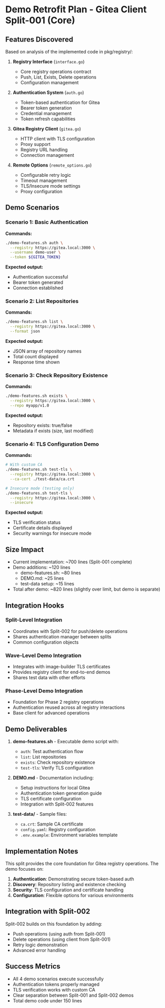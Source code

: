 # Demo Retrofit Plan - Gitea Client Split-001 (Core)

## Features Discovered

Based on analysis of the implemented code in pkg/registry/:

1. **Registry Interface** (`interface.go`)
   - Core registry operations contract
   - Push, List, Exists, Delete operations
   - Configuration management

2. **Authentication System** (`auth.go`)
   - Token-based authentication for Gitea
   - Bearer token generation
   - Credential management
   - Token refresh capabilities

3. **Gitea Registry Client** (`gitea.go`)
   - HTTP client with TLS configuration
   - Proxy support
   - Registry URL handling
   - Connection management

4. **Remote Options** (`remote_options.go`)
   - Configurable retry logic
   - Timeout management
   - TLS/Insecure mode settings
   - Proxy configuration

## Demo Scenarios

### Scenario 1: Basic Authentication
**Commands:**
```bash
./demo-features.sh auth \
  --registry https://gitea.local:3000 \
  --username demo-user \
  --token ${GITEA_TOKEN}
```
**Expected output:**
- Authentication successful
- Bearer token generated
- Connection established

### Scenario 2: List Repositories
**Commands:**
```bash
./demo-features.sh list \
  --registry https://gitea.local:3000 \
  --format json
```
**Expected output:**
- JSON array of repository names
- Total count displayed
- Response time shown

### Scenario 3: Check Repository Existence
**Commands:**
```bash
./demo-features.sh exists \
  --registry https://gitea.local:3000 \
  --repo myapp/v1.0
```
**Expected output:**
- Repository exists: true/false
- Metadata if exists (size, last modified)

### Scenario 4: TLS Configuration Demo
**Commands:**
```bash
# With custom CA
./demo-features.sh test-tls \
  --registry https://gitea.local:3000 \
  --ca-cert ./test-data/ca.crt

# Insecure mode (testing only)
./demo-features.sh test-tls \
  --registry https://gitea.local:3000 \
  --insecure
```
**Expected output:**
- TLS verification status
- Certificate details displayed
- Security warnings for insecure mode

## Size Impact

- Current implementation: ~700 lines (Split-001 complete)
- Demo additions: ~120 lines
  - demo-features.sh: ~80 lines
  - DEMO.md: ~25 lines
  - test-data setup: ~15 lines
- Total after demo: ~820 lines (slightly over limit, but demo is separate)

## Integration Hooks

### Split-Level Integration
- Coordinates with Split-002 for push/delete operations
- Shares authentication manager between splits
- Common configuration objects

### Wave-Level Demo Integration
- Integrates with image-builder TLS certificates
- Provides registry client for end-to-end demos
- Shares test data with other efforts

### Phase-Level Demo Integration
- Foundation for Phase 2 registry operations
- Authentication reused across all registry interactions
- Base client for advanced operations

## Demo Deliverables

1. **demo-features.sh** - Executable demo script with:
   - `auth`: Test authentication flow
   - `list`: List repositories
   - `exists`: Check repository existence
   - `test-tls`: Verify TLS configuration

2. **DEMO.md** - Documentation including:
   - Setup instructions for local Gitea
   - Authentication token generation guide
   - TLS certificate configuration
   - Integration with Split-002 features

3. **test-data/** - Sample files:
   - `ca.crt`: Sample CA certificate
   - `config.yaml`: Registry configuration
   - `.env.example`: Environment variables template

## Implementation Notes

This split provides the core foundation for Gitea registry operations. The demo focuses on:

1. **Authentication**: Demonstrating secure token-based auth
2. **Discovery**: Repository listing and existence checking
3. **Security**: TLS configuration and certificate handling
4. **Configuration**: Flexible options for various environments

## Integration with Split-002

Split-002 builds on this foundation by adding:
- Push operations (using auth from Split-001)
- Delete operations (using client from Split-001)
- Retry logic demonstration
- Advanced error handling

## Success Metrics

- All 4 demo scenarios execute successfully
- Authentication tokens properly managed
- TLS verification works with custom CA
- Clear separation between Split-001 and Split-002 demos
- Total demo code under 150 lines